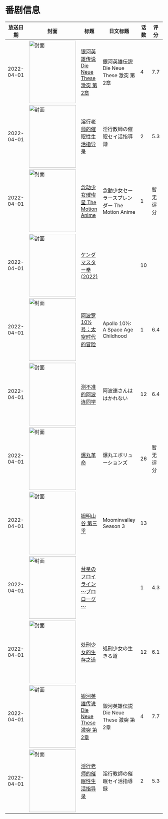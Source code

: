 # 番剧信息

|放送日期|封面|标题|日文标题|话数|评分|评分人数|
|---|---|---|---|---|---|---|
|2022-04-01|<img src="https://lain.bgm.tv/pic/cover/c/be/a3/361384_xV5mv.jpg" alt="封面" style="width:150px;height:200px;object-fit:cover;">|[银河英雄传说 Die Neue These 激突 第2章](https://bangumi.tv/subject/361384)|銀河英雄伝説 Die Neue These 激突 第2章|4|7.7|570人评分|
|2022-04-01|<img src="https://bangumi.tv/img/no_icon_subject.png" alt="封面" style="width:150px;height:200px;object-fit:cover;">|[淫行老师的催眠性生活指导录](https://bangumi.tv/subject/364686)|淫行教師の催眠セイ活指導録|2|5.3|170人评分|
|2022-04-01|<img src="https://bangumi.tv/img/no_icon_subject.png" alt="封面" style="width:150px;height:200px;object-fit:cover;">|[念动少女璀璨星 The Motion Anime](https://bangumi.tv/subject/375813)|念動少女セーラースプレンダー The Motion Anime|1|暂无评分|少于10人评分|
|2022-04-01|<img src="https://lain.bgm.tv/pic/cover/c/16/cb/386324_jqE9O.jpg" alt="封面" style="width:150px;height:200px;object-fit:cover;">|[ケンダマスター拳 (2022)](https://bangumi.tv/subject/386324)||10|||
|2022-04-01|<img src="https://lain.bgm.tv/pic/cover/c/da/8f/374237_q3Zo4.jpg" alt="封面" style="width:150px;height:200px;object-fit:cover;">|[阿波罗10½号：太空时代的冒险](https://bangumi.tv/subject/374237)|Apollo 10½: A Space Age Childhood|1|6.4|14人评分|
|2022-04-01|<img src="https://lain.bgm.tv/pic/cover/c/bd/15/343656_j6eWd.jpg" alt="封面" style="width:150px;height:200px;object-fit:cover;">|[测不准的阿波连同学](https://bangumi.tv/subject/343656)|阿波連さんははかれない|12|6.4|4254人评分|
|2022-04-01|<img src="https://lain.bgm.tv/pic/cover/c/44/f6/382137_QGAKh.jpg" alt="封面" style="width:150px;height:200px;object-fit:cover;">|[爆丸革命](https://bangumi.tv/subject/382137)|爆丸エボリューションズ|26|暂无评分|少于10人评分|
|2022-04-01|<img src="https://lain.bgm.tv/pic/cover/c/0c/90/439377_5o2Vs.jpg" alt="封面" style="width:150px;height:200px;object-fit:cover;">|[姆明山谷 第三季](https://bangumi.tv/subject/439377)|Moominvalley Season 3|13|||
|2022-04-01|<img src="https://lain.bgm.tv/pic/cover/c/a0/33/375918_VMv2x.jpg" alt="封面" style="width:150px;height:200px;object-fit:cover;">|[彗星のフロイライン～プロローグ～](https://bangumi.tv/subject/375918)||1|4.3|28人评分|
|2022-04-01|<img src="https://lain.bgm.tv/pic/cover/c/b0/95/326871_6Sp4i.jpg" alt="封面" style="width:150px;height:200px;object-fit:cover;">|[处刑少女的生存之道](https://bangumi.tv/subject/326871)|処刑少女の生きる道|12|6.1|3315人评分|
|2022-04-01|<img src="https://lain.bgm.tv/pic/cover/c/be/a3/361384_xV5mv.jpg" alt="封面" style="width:150px;height:200px;object-fit:cover;">|[银河英雄传说 Die Neue These 激突 第2章](https://bangumi.tv/subject/361384)|銀河英雄伝説 Die Neue These 激突 第2章|4|7.7|570人评分|
|2022-04-01|<img src="https://bangumi.tv/img/no_icon_subject.png" alt="封面" style="width:150px;height:200px;object-fit:cover;">|[淫行老师的催眠性生活指导录](https://bangumi.tv/subject/364686)|淫行教師の催眠セイ活指導録|2|5.3|170人评分|
